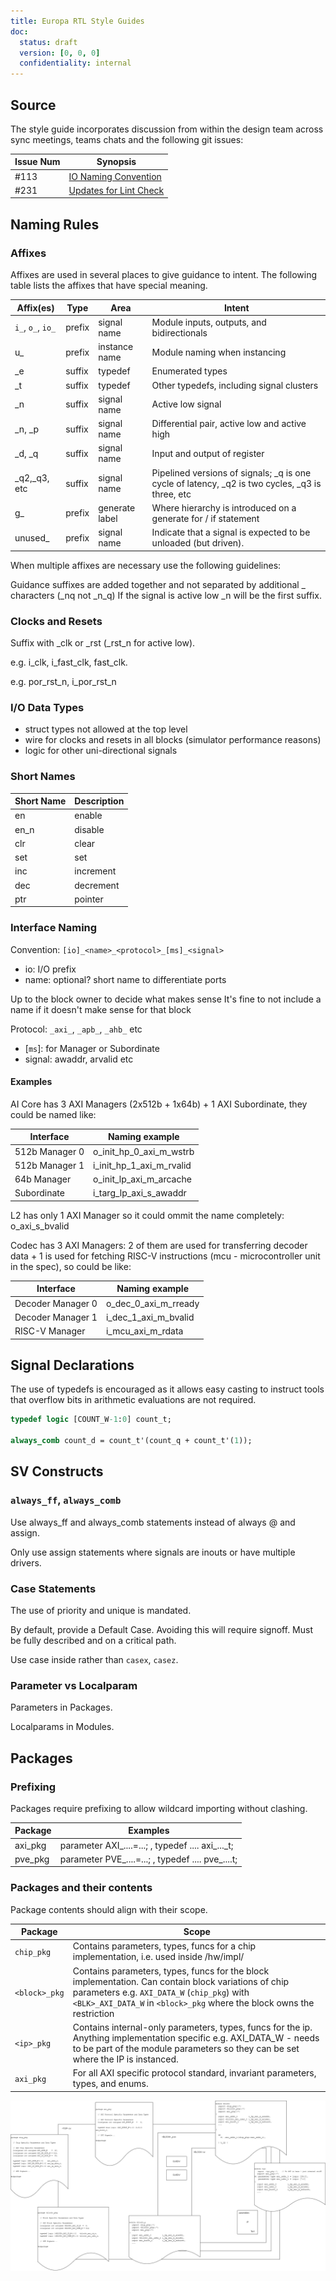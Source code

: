 ```yaml
---
title: Europa RTL Style Guides
doc:
  status: draft
  version: [0, 0, 0]
  confidentiality: internal
---
```


## Source

The style guide incorporates discussion from within the design team across sync meetings, teams chats and the following git issues:


| Issue Num | Synopsis                                                                  |
| --------- | ------------------------------------------------------------------------- |
|   #113    | [IO Naming Convention](https://git.axelera.ai/prod/europa/-/issues/113)   |
|   #231    | [Updates for Lint Check](https://git.axelera.ai/prod/europa/-/issues/231) |


## Naming Rules

### Affixes

Affixes are used in several places to give guidance to intent. The following table lists the affixes that have special meaning.

| Affix(es)         | Type   | Area           | Intent                                                                                          |
| ----------------- | ------ | -------------- | ----------------------------------------------------------------------------------------------- |
| `i_`, `o_`, `io_` | prefix | signal name    | Module inputs, outputs, and bidirectionals                                                      |
| u_                | prefix | instance name  | Module naming when instancing                                                                   |
| _e                | suffix | typedef        | Enumerated types                                                                                |
| _t                | suffix | typedef        | Other typedefs, including signal clusters                                                       |
| _n                | suffix | signal name    | Active low signal                                                                               |
| _n, _p            | suffix | signal name    | Differential pair, active low and active high                                                   |
| _d, _q            | suffix | signal name    | Input and output of register                                                                    |
| _q2,_q3, etc      | suffix | signal name    | Pipelined versions of signals; _q is one cycle of latency, _q2 is two cycles, _q3 is three, etc |
| g_                | prefix | generate label | Where hierarchy is introduced on a generate for / if statement                                  |
| unused_           | prefix | signal name    | Indicate that a signal is expected to be unloaded (but driven).                                 |

When multiple affixes are necessary use the following guidelines:

Guidance suffixes are added together and not separated by additional _ characters (_nq not _n_q)
If the signal is active low _n will be the first suffix.

### Clocks and Resets

Suffix with _clk or _rst (_rst_n for active low).

e.g. i_clk, i_fast_clk, fast_clk.

e.g. por_rst_n, i_por_rst_n


### I/O Data Types


- struct types not allowed at the top level
- wire for clocks and resets in all blocks (simulator performance reasons)
- logic for other uni-directional signals

### Short Names

| Short Name | Description |
| ---------- | ----------- |
| en         | enable      |
| en_n       | disable     |
| clr        | clear       |
| set        | set         |
| inc        | increment   |
| dec        | decrement   |
| ptr        | pointer     |


### Interface Naming

Convention: `[io]_<name>_<protocol>_[ms]_<signal>`


- io: I/O prefix
- name: optional? short name to differentiate ports

Up to the block owner to decide what makes sense
It's fine to not include a name if it doesn't make sense for that block


Protocol: `_axi_`, `_apb_`,  `_ahb_` etc

- [`ms`]: for Manager or Subordinate
- signal: awaddr, arvalid etc

#### Examples
AI Core has 3 AXI Managers (2x512b + 1x64b) + 1 AXI Subordinate, they could be named like:


| Interface      | Naming example           |
| -------------- | ------------------------ |
| 512b Manager 0 | o_init_hp_0_axi_m_wstrb  |
| 512b Manager 1 | i_init_hp_1_axi_m_rvalid |
| 64b Manager    | o_init_lp_axi_m_arcache  |
| Subordinate    | i_targ_lp_axi_s_awaddr   |


L2 has only 1 AXI Manager so it could ommit the name completely: o_axi_s_bvalid

Codec has 3 AXI Managers: 2 of them are used for transferring decoder data + 1 is used for fetching RISC-V instructions (mcu - microcontroller unit in the spec), so could be like:

| Interface         | Naming example       |
| ----------------- | -------------------- |
| Decoder Manager 0 | o_dec_0_axi_m_rready |
| Decoder Manager 1 | i_dec_1_axi_m_bvalid |
| RISC-V Manager    | i_mcu_axi_m_rdata    |


## Signal Declarations

The use of typedefs is encouraged as it allows easy casting to instruct tools that overflow bits in arithmetic evaluations are not required.

```systemverilog
typedef logic [COUNT_W-1:0] count_t;

always_comb count_d = count_t'(count_q + count_t'(1));
```

## SV Constructs

### `always_ff`, `always_comb`

Use always_ff and always_comb statements instead of always @ and assign.

Only use assign statements where signals are inouts or have multiple drivers.


### Case Statements

The use of priority and unique is mandated.

By default, provide a Default Case. Avoiding this will require signoff. Must be fully described and on a critical path.

Use case inside rather than `casex`, `casez`.

### Parameter vs Localparam

Parameters in Packages.

Localparams in Modules.

## Packages

### Prefixing

Packages require prefixing to allow wildcard importing without clashing.

| Package | Examples                                          |
| ------- | ------------------------------------------------- |
| axi_pkg | parameter AXI_....=...; , typedef .... axi_..._t; |
| pve_pkg | parameter PVE_....=...; , typedef .... pve_....t; |

### Packages and their contents

Package contents should align with their scope.

| Package       | Scope                                                                                                                                                                                                                        |
| ------------- | ---------------------------------------------------------------------------------------------------------------------------------------------------------------------------------------------------------------------------- |
| `chip_pkg`    | Contains parameters, types, funcs for a chip implementation, i.e. used inside /hw/impl/                                                                                                                                      |
| `<block>_pkg` | Contains parameters, types, funcs for the block implementation. Can contain block variations of chip parameters e.g. `AXI_DATA_W` (`chip_pkg`) with `<BLK>_AXI_DATA_W` in `<block>_pkg` where the block owns the restriction |
| `<ip>_pkg`    | Contains internal-only parameters, types, funcs for the ip. Anything implementation specific e.g. AXI_DATA_W - needs to be part of the module parameters so they can be set where the IP is instanced.                       |
| `axi_pkg`     | For all AXI specific protocol standard, invariant parameters, types, and enums.                                                                                                                                              |

![Package Throughout the Database](img/europa_rtl_style_guide_packages.drawio.png)
